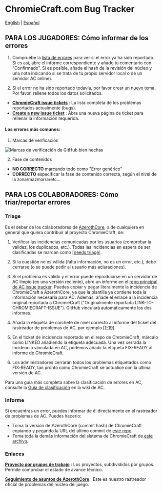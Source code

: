 # ChromieCraft.com Bug Tracker
[English](README.md) | [Español](README_ES.md)

## PARA LOS JUGADORES: Cómo informar de los errores

1. Compruebe la [lista de errores](https://github.com/chromiecraft/chromiecraft/issues) para ver si el error ya ha sido reportado. Si es así, abre el informe correspondiente y añade tu comentario con "Confirmado". Si es posible, añade el hash de la revisión del núcleo y una nota indicando si se trata de tu propio servidor local o de un servidor AC online).

2. Si el error no ha sido reportado todavía, por favor [crear un nuevo tema](https://github.com/chromiecraft/chromiecraft/issues/new/choose). Por favor, rellene todos los datos solicitados.

- [**ChromieCraft issue tickets**](https://github.com/chromiecraft/chromiecraft/issues) : La lista completa de los problemas reportados actualmente (bugs).
- [**Create a new issue ticket**](https://github.com/chromiecraft/chromiecraft/issues/new/choose) : Abra una nueva página de ticket para rellenar la información requerida.

#### Los errores más comunes:

1. Marcas de verificación

![Marcas de verificación de GitHub bien hechas](https://user-images.githubusercontent.com/75517/117695907-0673f800-b1c1-11eb-9028-826352bb711b.png)

2. Fase de contenidos

- **NO CORRECTO** marcando todo como "Error genérico"
- **CORRECTO** especificar la fase de contenido correcta, según el nivel de la zona/mazmorra/etc...


## PARA LOS COLABORADORES: Cómo triar/reportar errores

### Triage

Es el deber de los colaboradores de [AzerothCore](https://www.azerothcore.org/), o de cualquiera en general que quiera contribuir al proyecto ChromieCraft, de:

1. Verificar las incidencias comunicadas por los usuarios (comprobar la validez, los duplicados, etc.). Todas las incidencias en espera de ser clasificadas se marcan como [[needs triage]](https://github.com/chromiecraft/chromiecraft/issues?q=is%3Aissue+is%3Aopen+label%3A%22needs+triage%22).

2. Si la cuestión no es válida (falta información, no es un error, etc.), debe cerrarse (o se puede pedir al usuario más aclaraciones).

3. Si el problema es válido y el error puede reproducirse en un servidor de AC limpio (en una versión reciente), abre un informe en el [repo principal de AC issue tracker](https://github.com/azerothcore/azerothcore-wotlk/issues/new?template=). Puedes copiar y pegar literalmente la incidencia de ChromieCraft a AzerothCore, ya que la plantilla ya contiene toda la información necesaria para AC. Además, añade el enlace a la incidencia original reportada a ChromieCraft ("Originalmente reportada LINK-TO-CHROMIECRAFT-ISSUE"). GitHub vinculará automáticamente los dos informes.

4. Añada la etiqueta de corchete de nivel correcto al informe del ticket del rastreador de problemas de AC, por ejemplo [[1-19]](https://github.com/azerothcore/azerothcore-wotlk/labels/1-19).

5. En el ticket de incidencia reportado en el repo de ChromieCraft, márcalo como LINKED añadiendo la etiqueta adecuada. Una vez cerrada la incidencia vinculada en AC, podemos añadir la etiqueta FIX-READY al informe de ChromieCraft.

6. Los administradores cerrarán todos los problemas etiquetados como FIX-READY, tan pronto como ChromieCraft se actualice con la última versión de AC.

Para una guía más completa sobre la clasificación de errores en AC, consulte la [Guía de clasificación](https://www.azerothcore.org/wiki/guide-to-triaging) en la wiki de AC.

### Informe

Si encuentras un error, puedes informar de él directamente en el rastreador de problemas de AC. Puedes hacerlo:

- Toma la versión de AzerothCore (commit hash) de ChromieCraft copiando y pegando la URL del último commit de [este repo](https://github.com/chromiecraft/azerothcore-wotlk)
- Toma toda la demás información del sistema de ChromieCraft de [este archivo](https://raw.githubusercontent.com/chromiecraft/chromiecraft/main/.github/CC_SERVER_INFO.md).

### Enlaces

[**Proyecto por grupos de trabajo**](https://github.com/azerothcore/azerothcore-wotlk/projects) : Los proyectos, subdivididos por grupos. Permite comprobar el estado de avance técnico.

[**Seguimiento de asuntos de AzerothCore**](https://github.com/azerothcore/azerothcore-wotlk/issues) : Este es nuestro rastreador oficial de problemas del núcleo del juego.
